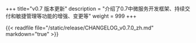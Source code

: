 +++
title="v0.7 版本更新"
description = "介绍了0.7中微服务开发框架、持续交付和敏捷管理等功能的增强、变更等"
weight = 999
+++

{{< readfile file="/static/release/CHANGELOG_v0.7.0_zh.md" markdown="true" >}}